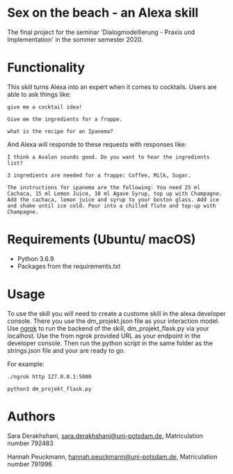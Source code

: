 # Sex on the beach - an Alexa skill
The final project for the seminar 'Dialogmodellierung - Praxis und Implementation' in the sommer semester 2020.

# Functionality

This skill turns Alexa into an expert when it comes to cocktails.
Users are able to ask things like:

`give me a cocktail idea!`

`Give me the ingredients for a frappe.`

`what is the recipe for an Ipanema?`

And Alexa will responde to these requests with responses like:

`I think a Avalon sounds good. Do you want to hear the ingredients list?`

`3 ingredients are needed for a frappe: Coffee, Milk, Sugar.`

`The instructions for ipanema are the following: You need 25 ml Cachaca, 15 ml Lemon Juice, 10 ml Agave Syrup, top up with Champagne. Add the cachaca, lemon juice and syrup to your boston glass. Add ice and shake until ice cold. Pour into a chilled flute and top-up with Champagne.`


# Requirements (Ubuntu/ macOS)

* Python 3.6.9
* Packages from the requirements.txt


# Usage

To use the skill you will need to create a custome skill in the alexa developer console. There you use the dm_projekt.json file as your interaction model.
Use [ngrok](https://ngrok.com/) to run the backend of the skill, dm_projekt_flask.py via your localhost. Use the from ngrok provided URL as your endpoint in the developer console.
Then run the python script in the same folder as the strings.json file and your are ready to go.

For example:

`./ngrok http 127.0.0.1:5000`

`python3 dm_projekt_flask.py`






# Authors

Sara Derakhshani,
sara.derakhshani@uni-potsdam.de,
Matriculation number 792483

Hannah Peuckmann,
hannah.peuckmann@uni-potsdam.de,
Matriculation number 791996
